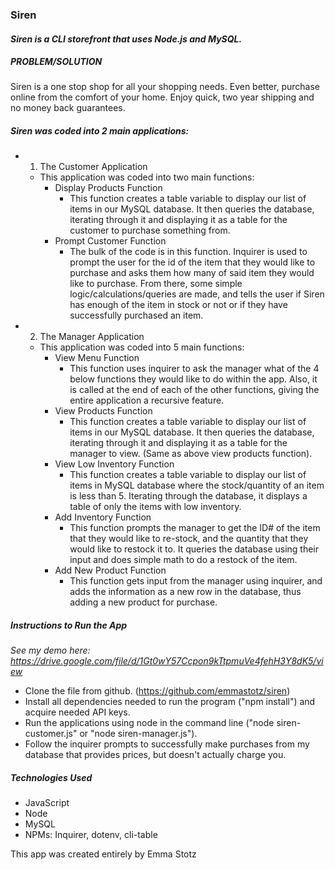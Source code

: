 ### **Siren**
#### *Siren is a CLI storefront that uses Node.js and MySQL.*

##### PROBLEM/SOLUTION
Siren is a one stop shop for all your shopping needs. Even better, purchase online from the comfort of your home. Enjoy quick, two year shipping and no money back guarantees.

##### Siren was coded into 2 main applications:
* 1. The Customer Application 
  * This application was coded into two main functions:
    * Display Products Function
      * This function creates a table variable to display our list of items in our MySQL database. It then queries the database, iterating through it and displaying it as a table for the customer to purchase something from.
    * Prompt Customer Function
      * The bulk of the code is in this function. Inquirer is used to prompt the user for the id of the item that they would like to purchase and asks them how many of said item they would like to purchase. From there, some simple logic/calculations/queries are made, and tells the user if Siren has enough of the item in stock or not or if they have successfully purchased an item.

* 2. The Manager Application
  * This application was coded into 5 main functions:
    * View Menu Function 
      * This function uses inquirer to ask the manager what of the 4 below functions they would like to do within the app. Also, it is called at the end of each of the other functions, giving the entire application a recursive feature.
    * View Products Function 
      * This function creates a table variable to display our list of items in our MySQL database. It then queries the database, iterating through it and displaying it as a table for the manager to view. (Same as above view products function).
    * View Low Inventory Function 
       * This function creates a table variable to display our list of items in MySQL database where the stock/quantity of an item is less than 5. Iterating through the database, it displays a table of only the items with low inventory.
    * Add Inventory Function 
      * This function prompts the manager to get the ID# of the item that they would like to re-stock, and the quantity that they would like to restock it to. It queries the database using their input and does simple math to do a restock of the item.
    * Add New Product Function 
      * This function gets input from the manager using inquirer, and adds the information as a new row in the database, thus adding a new product for purchase.

##### Instructions to Run the App
*See my demo here: https://drive.google.com/file/d/1Gt0wY57Ccpon9kTtpmuVe4fehH3Y8dK5/view*
* Clone the file from github. (https://github.com/emmastotz/siren)
* Install all dependencies needed to run the program ("npm install") and acquire needed API keys.
* Run the applications using node in the command line ("node siren-customer.js" or "node siren-manager.js").
* Follow the inquirer prompts to successfully make purchases from my database that provides prices, but doesn't actually charge you. 

##### Technologies Used
* JavaScript
* Node
* MySQL
* NPMs: Inquirer, dotenv, cli-table

This app was created entirely by Emma Stotz